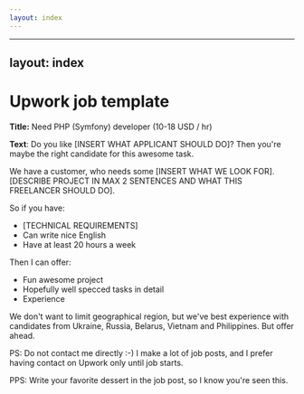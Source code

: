 ```yaml
---
layout: index
---
```



---
layout: index
---


Upwork job template
================================


**Title:**
Need PHP (Symfony) developer (10-18 USD / hr)

**Text**:
Do you like [INSERT WHAT APPLICANT SHOULD DO]? Then you're maybe the right candidate for this awesome task.

We have a customer, who needs some [INSERT WHAT WE LOOK FOR]. [DESCRIBE PROJECT IN MAX 2 SENTENCES AND WHAT THIS FREELANCER SHOULD DO]. 

So if you have:
- [TECHNICAL REQUIREMENTS]
- Can write nice English
- Have at least 20 hours a week


Then I can offer:
- Fun awesome project
- Hopefully well specced tasks in detail
- Experience 

We don't want to limit geographical region, but we've best experience with candidates from Ukraine, Russia, Belarus, Vietnam and Philippines. But offer ahead.

PS: Do not contact me directly :-) I make a lot of job posts, and I prefer having contact on Upwork only until job starts.

PPS: Write your favorite dessert in the job post, so I know you're seen this.